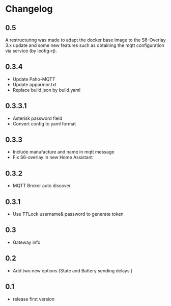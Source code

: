 # Changelog

## 0.5
A restructuring was made to adapt the docker base image to the S6-Overlay 3.x update and some new features such as obtaining the mqtt configuration via service (by leofig-rj).

## 0.3.4
 - Update Paho-MQTT
 - Update apparmor.txt
 - Replace build.json by build.yaml

## 0.3.3.1
 - Asterisk password field
 - Convert config to yaml format

## 0.3.3
- Include manufacture and name in mqtt message
- Fix S6-overlay in new Home Assistant

## 0.3.2
- MQTT Broker auto discover

## 0.3.1
- Use TTLock username& password to generate token

## 0.3
- Gateway info

## 0.2
- Add two new options (State and Battery sending delays.)

## 0.1

- release first version